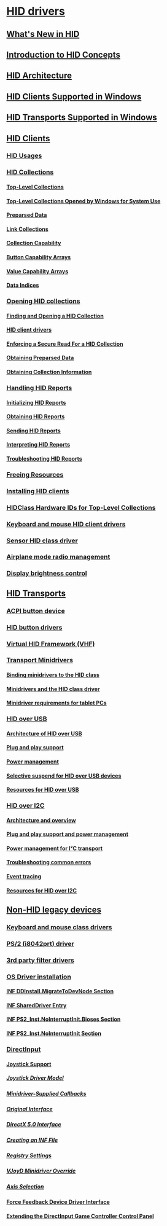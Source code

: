 # [HID drivers](index.md)
## [What's New in HID](what-s-new-in-hid.md)
## [Introduction to HID Concepts](introduction-to-hid-concepts.md)
## [HID Architecture](hid-architecture.md)
## [HID Clients Supported in Windows](hid-clients-supported-in-windows.md)
## [HID Transports Supported in Windows](hid-transports-supported-in-windows.md)
## [HID Clients](hid-clients.md)
### [HID Usages](hid-usages.md)
### [HID Collections](hid-collections.md)
#### [Top-Level Collections](top-level-collections.md)
#### [Top-Level Collections Opened by Windows for System Use](top-level-collections-opened-by-windows-for-system-use.md)
#### [Preparsed Data](preparsed-data.md)
#### [Link Collections](link-collections.md)
#### [Collection Capability](collection-capability.md)
#### [Button Capability Arrays](button-capability-arrays.md)
#### [Value Capability Arrays](value-capability-arrays.md)
#### [Data Indices](data-indices.md)
### [Opening HID collections](opening-hid-collections.md)
#### [Finding and Opening a HID Collection](finding-and-opening-a-hid-collection.md)
#### [HID client drivers](hid-client-drivers.md)
#### [Enforcing a Secure Read For a HID Collection](enforcing-a-secure-read-for-a-hid-collection.md)
#### [Obtaining Preparsed Data](obtaining-preparsed-data.md)
#### [Obtaining Collection Information](obtaining-collection-information.md)
### [Handling HID Reports](handling-hid-reports.md)
#### [Initializing HID Reports](initializing-hid-reports.md)
#### [Obtaining HID Reports](obtaining-hid-reports.md)
#### [Sending HID Reports](sending-hid-reports.md)
#### [Interpreting HID Reports](interpreting-hid-reports.md)
#### [Troubleshooting HID Reports](troubleshooting-hid-reports.md)
### [Freeing Resources](freeing-resources.md)
### [Installing HID clients](installing-hid-clients.md)
### [HIDClass Hardware IDs for Top-Level Collections](hidclass-hardware-ids-for-top-level-collections.md)
### [Keyboard and mouse HID client drivers](keyboard-and-mouse-hid-client-drivers.md)
### [Sensor HID class driver](sensor-hid-class-driver.md)
### [Airplane mode radio management](airplane-mode-radio-management.md)
### [Display brightness control](display-brightness-control.md)
## [HID Transports](hid-transports.md)
### [ACPI button device](acpi-button-device.md)
### [HID button drivers](buttons.md)
### [Virtual HID Framework (VHF)](virtual-hid-framework--vhf-.md)
### [Transport Minidrivers](transport-minidrivers.md)
#### [Binding minidrivers to the HID class](binding-minidrivers-to-the-hid-class.md)
#### [Minidrivers and the HID class driver](minidriver-operations.md)
#### [Minidriver requirements for tablet PCs](minidriver-requirements-for-tablet-pcs-running-on-earlier-versions-of-windows.md)
### [HID over USB](hid-over-usb.md)
#### [Architecture of HID over USB](architecture-and-overview-for-usb.md)
#### [Plug and play support](plug-and-play-support.md)
#### [Power management](power-management.md)
#### [Selective suspend for HID over USB devices](selective-suspend-for-hid-over-usb-devices.md)
#### [Resources for HID over USB](reference-and-additional-details.md)
### [HID over I2C](hid-over-i2c-guide.md)
#### [Architecture and overview](architecture-and-overview.md)
#### [Plug and play support and power management](plug-and-play-support-and-power-management.md)
#### [Power management for I²C transport](power-management-over-i2c.md)
#### [Troubleshooting common errors](troubleshooting-common-errors.md)
#### [Event tracing](event-tracing.md)
#### [Resources for HID over I2C](reference-and-additional-details2.md)
## [Non-HID legacy devices](non-hid-legacy-devices.md)
### [Keyboard and mouse class drivers](keyboard-and-mouse-class-drivers.md)
### [PS/2 (i8042prt) driver](ps-2--i8042prt--driver.md)
### [3rd party filter drivers](3rd-party-filter-drivers.md)
### [OS Driver installation](os-driver-installation.md)
#### [INF DDInstall.MigrateToDevNode Section](inf-ddinstall-migratetodevnode-section.md)
#### [INF SharedDriver Entry](inf-shareddriver-entry.md)
#### [INF PS2_Inst.NoInterruptInit.Bioses Section](inf-ps2-inst-nointerruptinit-bioses-section.md)
#### [INF PS2_Inst.NoInterruptInit Section](inf-ps2-inst-nointerruptinit-section.md)
### [DirectInput](directinput.md)
#### [Joystick Support](joystick-support.md)
##### [Joystick Driver Model](joystick-driver-model.md)
##### [Minidriver-Supplied Callbacks](minidriver-supplied-callbacks.md)
##### [ Original Interface](original-interface.md)
##### [ DirectX 5.0 Interface](directx-5-0-interface.md)
##### [Creating an INF File](creating-an-inf-file.md)
##### [Registry Settings](registry-settings2.md)
##### [VJoyD Minidriver Override](vjoyd-minidriver-override.md)
##### [Axis Selection](axis-selection.md)
#### [Force Feedback Device Driver Interface](force-feedback-device-driver-interface.md)
#### [Extending the DirectInput Game Controller Control Panel](extending-the-directinput-game-controller-control-panel.md)

